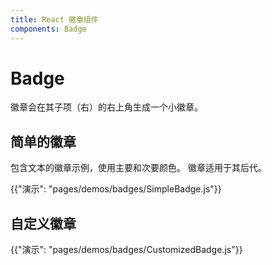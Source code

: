 ```yaml
---
title: React 徽章组件
components: Badge
---
```

# Badge

<p class="description">徽章会在其子项（右）的右上角生成一个小徽章。</p>

## 简单的徽章

包含文本的徽章示例，使用主要和次要颜色。 徽章适用于其后代。

{{"演示": "pages/demos/badges/SimpleBadge.js"}}

## 自定义徽章

{{"演示": "pages/demos/badges/CustomizedBadge.js"}}